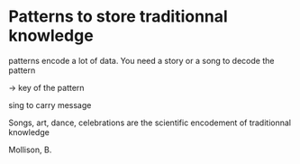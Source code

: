 # Patterns to store traditionnal knowledge

patterns encode a lot of data. You need a story or a song to decode the pattern

-> key of the pattern

sing to carry message

Songs, art, dance, celebrations are the scientific encodement of traditionnal knowledge

Mollison, B.
